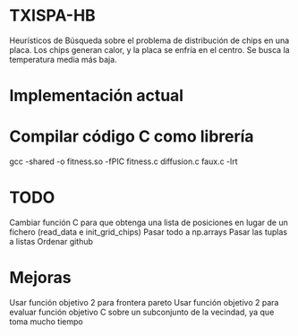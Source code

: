 # TXISPA-HB
 Heurísticos de Búsqueda sobre el problema de distribución de chips en una placa. Los chips generan calor, y la placa se enfría en el centro. Se busca la temperatura media más baja.

# Implementación actual

# Compilar código C como librería
gcc -shared -o fitness.so -fPIC fitness.c diffusion.c faux.c -lrt

# TODO
Cambiar función C para que obtenga una lista de posiciones en lugar de un fichero (read_data e init_grid_chips)
Pasar todo a np.arrays
Pasar las tuplas a listas
Ordenar github

# Mejoras
Usar función objetivo 2 para frontera pareto
Usar función objetivo 2 para evaluar función objetivo C sobre un subconjunto de la vecindad, ya que toma mucho tiempo